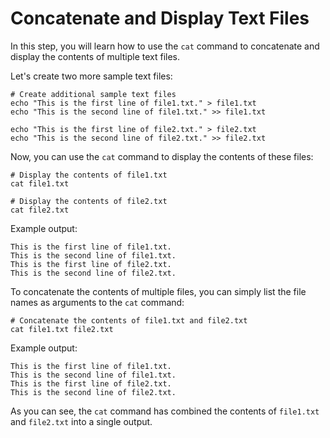 # Concatenate and Display Text Files

In this step, you will learn how to use the `cat` command to concatenate and display the contents of multiple text files.

Let's create two more sample text files:

```
# Create additional sample text files
echo "This is the first line of file1.txt." > file1.txt
echo "This is the second line of file1.txt." >> file1.txt

echo "This is the first line of file2.txt." > file2.txt
echo "This is the second line of file2.txt." >> file2.txt
```

Now, you can use the `cat` command to display the contents of these files:

```
# Display the contents of file1.txt
cat file1.txt

# Display the contents of file2.txt
cat file2.txt
```

Example output:

```
This is the first line of file1.txt.
This is the second line of file1.txt.
This is the first line of file2.txt.
This is the second line of file2.txt.
```

To concatenate the contents of multiple files, you can simply list the file names as arguments to the `cat` command:

```
# Concatenate the contents of file1.txt and file2.txt
cat file1.txt file2.txt
```

Example output:

```
This is the first line of file1.txt.
This is the second line of file1.txt.
This is the first line of file2.txt.
This is the second line of file2.txt.
```

As you can see, the `cat` command has combined the contents of `file1.txt` and `file2.txt` into a single output.
